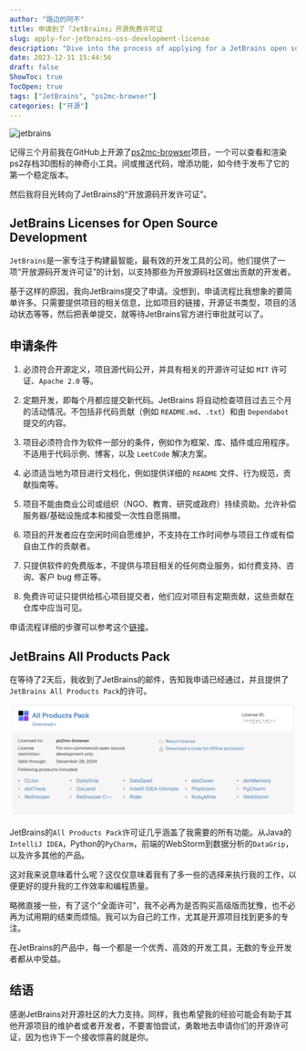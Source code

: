```yaml
---
author: "路边的阿不"
title: 申请到了「JetBrains」开源免费许可证
slug: apply-for-jetbrains-oss-development-license
description: "Dive into the process of applying for a JetBrains open source license, upgrading your development toolkit, and contributing more effectively to your open source projects."
date: 2023-12-31 15:44:56
draft: false
ShowToc: true
TocOpen: true
tags: ["JetBrains", "ps2mc-browser"]
categories: ["开源"]
---
```


![jetbrains](https://resources.jetbrains.com/storage/products/company/brand/logos/jb_beam.png)

记得三个月前我在GitHub上开源了[ps2mc-browser](https://github.com/caol64/ps2mc-browser)项目，一个可以查看和渲染ps2存档3D图标的神奇小工具。间或推送代码，增添功能，如今终于发布了它的第一个稳定版本。

然后我将目光转向了JetBrains的“开放源码开发许可证”。

## JetBrains Licenses for Open Source Development

`JetBrains`是一家专注于构建最智能，最有效的开发工具的公司。他们提供了一项“开放源码开发许可证”的计划，以支持那些为开放源码社区做出贡献的开发者。

基于这样的原因，我向JetBrains提交了申请。没想到，申请流程比我想象的要简单许多。只需要提供项目的相关信息，比如项目的链接，开源证书类型，项目的活动状态等等，然后把表单提交，就等待JetBrains官方进行审批就可以了。

## 申请条件

1. 必须符合开源定义，项目源代码公开，并具有相关的开源许可证如 `MIT` 许可证、`Apache 2.0` 等。

2. 定期开发，即每个月都应提交新代码。JetBrains 将自动检查项目过去三个月的活动情况。不包括非代码贡献（例如 `README.md`、`.txt`）和由 `Dependabot` 提交的内容。

3. 项目必须符合作为软件一部分的条件，例如作为框架、库、插件或应用程序。不适用于代码示例、博客，以及 `LeetCode` 解决方案。

4. 必须适当地为项目进行文档化，例如提供详细的 `README` 文件、行为规范，贡献指南等。

5. 项目不能由商业公司或组织（NGO、教育、研究或政府）持续资助。允许补偿服务器/基础设施成本和接受一次性自愿捐赠。

6. 项目的开发者应在空闲时间自愿维护，不支持在工作时间参与项目工作或有偿自由工作的贡献者。

7. 只提供软件的免费版本，不提供与项目相关的任何商业服务，如付费支持、咨询、客户 bug 修正等。

8. 免费许可证只提供给核心项目提交者，他们应对项目有定期贡献，这些贡献在仓库中应当可见。

申请流程详细的步骤可以参考这个[链接](https://www.jetbrains.com/community/opensource/#support)。

## JetBrains All Products Pack 

在等待了2天后，我收到了JetBrains的邮件，告知我申请已经通过，并且提供了`JetBrains All Products Pack`的许可。

![JetBrains All Products Pack](imgs/posts/2023-12-31-apply-for-jetbrains-oss-development-license/截屏2023-12-31%2015.56.31.webp)

JetBrains的`All Products Pack`许可证几乎涵盖了我需要的所有功能。从Java的`IntelliJ IDEA`，Python的`PyCharm`，前端的WebStorm到数据分析的`DataGrip`，以及许多其他的产品。

这对我来说意味着什么呢？这仅仅意味着我有了多一些的选择来执行我的工作，以便更好的提升我的工作效率和编程质量。

略微直接一些，有了这个“全面许可”，我不必再为是否购买高级版而犹豫，也不必再为试用期的结束而烦恼。我可以为自己的工作，尤其是开源项目找到更多的专注。

在JetBrains的产品中，每一个都是一个优秀、高效的开发工具，无数的专业开发者都从中受益。

## 结语

感谢JetBrains对开源社区的大力支持。同样，我也希望我的经验可能会有助于其他开源项目的维护者或者开发者，不要害怕尝试，勇敢地去申请你们的开源许可证，因为也许下一个接收惊喜的就是你。